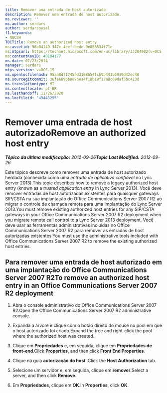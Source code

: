 ```yaml
---
title: Remover uma entrada de host autorizado
description: Remover uma entrada de host autorizado.
ms.reviewer: ''
ms.author: serdars
author: serdarsoysal
f1.keywords:
- NOCSH
TOCTitle: Remove an authorized host entry
ms:assetid: 56a04140-347e-4eef-bede-0e858534f71e
ms:mtpsurl: https://technet.microsoft.com/en-us/library/JJ204902(v=OCS.15)
ms:contentKeyID: 48184177
ms.date: 07/23/2014
manager: serdars
mtps_version: v=OCS.15
ms.openlocfilehash: 95aa8df1745ad3108654fcb9b441b5919d42ec40
ms.sourcegitcommit: 36fee89bb887bea4f18b19f17a8c69daf5bc423d
ms.translationtype: MT
ms.contentlocale: pt-BR
ms.lasthandoff: 11/26/2020
ms.locfileid: "49443255"
---
```

# <a name="remove-an-authorized-host-entry"></a><span data-ttu-id="3d55b-103">Remover uma entrada de host autorizado</span><span class="sxs-lookup"><span data-stu-id="3d55b-103">Remove an authorized host entry</span></span>

<div data-xmlns="http://www.w3.org/1999/xhtml">

<div class="topic" data-xmlns="http://www.w3.org/1999/xhtml" data-msxsl="urn:schemas-microsoft-com:xslt" data-cs="https://msdn.microsoft.com/">

<div data-asp="https://msdn2.microsoft.com/asp">



</div>

<div id="mainSection">

<div id="mainBody"><span data-ttu-id="3d55b-104">

<span> </span></span><span class="sxs-lookup"><span data-stu-id="3d55b-104">

<span> </span></span></span>

<span data-ttu-id="3d55b-105">_**Tópico da última modificação:** 2012-09-26_</span><span class="sxs-lookup"><span data-stu-id="3d55b-105">_**Topic Last Modified:** 2012-09-26_</span></span>

<span data-ttu-id="3d55b-106">Este tópico descreve como remover uma entrada de host autorizado herdada (conhecida como uma *entrada de aplicativo confiável* no Lync Server 2013).</span><span class="sxs-lookup"><span data-stu-id="3d55b-106">This topic describes how to remove a legacy authorized host entry (known as a *trusted application entry* in Lync Server 2013).</span></span> <span data-ttu-id="3d55b-107">Você deve remover entradas de host autorizadas existentes para quaisquer gateways SIP/CSTA na sua implantação do Office Communications Server 2007 R2 ao migrar o controle de chamada remota para uma implantação do Lync Server 2013.</span><span class="sxs-lookup"><span data-stu-id="3d55b-107">You must remove existing authorized host entries for any SIP/CSTA gateways in your Office Communications Server 2007 R2 deployment when you migrate remote call control to a Lync Server 2013 deployment.</span></span> <span data-ttu-id="3d55b-108">Você deve usar as ferramentas administrativas incluídas no Office Communications Server 2007 R2 para remover as entradas de host autorizadas existentes.</span><span class="sxs-lookup"><span data-stu-id="3d55b-108">You must use the administrative tools included with Office Communications Server 2007 R2 to remove the existing authorized host entries.</span></span>

<div>

## <a name="to-remove-an-authorized-host-entry-in-an-office-communications-server-2007-r2-deployment"></a><span data-ttu-id="3d55b-109">Para remover uma entrada de host autorizado em uma implantação do Office Communications Server 2007 R2</span><span class="sxs-lookup"><span data-stu-id="3d55b-109">To remove an authorized host entry in an Office Communications Server 2007 R2 deployment</span></span>

1.  <span data-ttu-id="3d55b-110">Abra o console administrativo do Office Communications Server 2007 R2.</span><span class="sxs-lookup"><span data-stu-id="3d55b-110">Open the Office Communications Server 2007 R2 administrative console.</span></span>

2.  <span data-ttu-id="3d55b-111">Expanda a árvore e clique com o botão direito do mouse no pool em que o host autorizado foi criado.</span><span class="sxs-lookup"><span data-stu-id="3d55b-111">Expand the tree and right-click the pool where the authorized host was created.</span></span>

3.  <span data-ttu-id="3d55b-112">Clique em **Propriedades** e, em seguida, clique em **Propriedades de front-end**.</span><span class="sxs-lookup"><span data-stu-id="3d55b-112">Click **Properties**, and then click **Front End Properties**.</span></span>

4.  <span data-ttu-id="3d55b-113">Clique na guia **autorização do host** .</span><span class="sxs-lookup"><span data-stu-id="3d55b-113">Click the **Host Authorization** tab.</span></span>

5.  <span data-ttu-id="3d55b-114">Selecione um servidor e, em seguida, clique em **remover**.</span><span class="sxs-lookup"><span data-stu-id="3d55b-114">Select a server, and then click **Remove**.</span></span>

6.  <span data-ttu-id="3d55b-115">Em **Propriedades**, clique em **OK**.</span><span class="sxs-lookup"><span data-stu-id="3d55b-115">In **Properties**, click **OK**.</span></span>

<span data-ttu-id="3d55b-116"></div>

</div>

<span> </span>

</div>

</div>

</span><span class="sxs-lookup"><span data-stu-id="3d55b-116"></div>

</div>

<span> </span>

</div>

</div>

</span></span></div>

